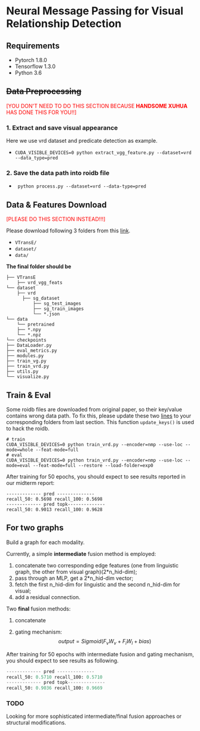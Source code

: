 # Neural Message Passing for Visual Relationship Detection

## Requirements
- Pytorch 1.8.0
- Tensorflow 1.3.0
- Python 3.6

## ~~Data Preprocessing~~ 
<span style="color:red">[YOU DON'T NEED TO DO THIS SECTION BECAUSE **HANDSOME XUHUA** HAS DONE THIS FOR YOU!!]</span>

### 1. Extract and save visual appearance
Here we use vrd dataset and predicate detection as example.

- `CUDA_VISIBLE_DEVICES=0 python extract_vgg_feature.py --dataset=vrd --data_type=pred`

### 2. Save the data path into roidb file

- ` python process.py --dataset=vrd --data-type=pred`

## Data & Features Download 
<span style="color:red">[PLEASE DO THIS SECTION INSTEAD!!!]</span>

Please download following 3 folders from this [link](https://drive.google.com/drive/folders/1BbRhD8lgOiWliWc0Xm_vrksiMnMbsF4r?usp=sharing).
* ```VTransE/```
* ```dataset/```
* ```data/```

**The final folder should be**

```
├── VTransE
    ├── vrd_vgg_feats
└── dataset
    ├── vrd
      ├── sg_dataset
          ├── sg_test_images
          ├── sg_train_images
          └── *.json
└── data
    └── pretrained
    ├── *.npy
    └── *.npz
└── checkpoints
├── DataLoader.py
├── eval_metrics.py
├── modules.py
├── train_vg.py
├── train_vrd.py
├── utils.py
└── visualize.py
```

## Train & Eval
Some roidb files are downloaded from original paper, so their key/value contains wrong data path. To fix this, 
please update these two [lines](https://github.com/JoannaLXY/11777-Project-VRD/blob/d637548375430d88ff19964cbf0e35fbc49acb75/nmp/DataLoader.py#L18-L19) to your corresponding folders from last section.
This function ```update_keys()``` is used to hack the roidb. 

```
# train 
CUDA_VISIBLE_DEVICES=0 python train_vrd.py --encoder=nmp --use-loc --mode=whole --feat-mode=full
# eval
CUDA_VISIBLE_DEVICES=0 python train_vrd.py --encoder=nmp --use-loc --mode=eval --feat-mode=full --restore --load-folder=exp0
```

After training for 50 epochs, you should expect to see results reported in our midterm report:
```
------------- pred --------------
recall_50: 0.5698 recall_100: 0.5698
------------- pred topk--------------
recall_50: 0.9013 recall_100: 0.9628

```



## For two graphs

Build a graph for each modality. 

Currently, a simple **intermediate** fusion method is employed: 

1. concatenate two corresponding edge features (one from linguistic graph, the other from visual graph)(2*n_hid-dim);
2. pass through an MLP, get a 2*n_hid-dim vector;
3. fetch the first n_hid-dim for linguistic and the second n_hid-dim for visual;
4. add a residual connection.

Two **final** fusion methods:

1. concatenate

2. gating mechanism: 
   $$
   output = Sigmoid(F_vW_v + F_lW_l + bias)
   $$

After training for 50 epochs with intermediate fusion and gating mechanism, you should expect to see results as following.

```python
------------- pred --------------
recall_50: 0.5710 recall_100: 0.5710
------------- pred topk--------------
recall_50: 0.9036 recall_100: 0.9669
```

### TODO

Looking for more sophisticated intermediate/final fusion approaches or structural modifications.

